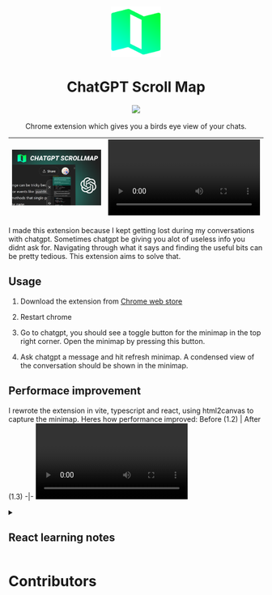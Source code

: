 
<p align="center"><a target="_blank" href="https://chromewebstore.google.com/detail/scroll-minimap-for-chatgp/apekbedjllgmacohbcckgipfhjddehkf"><img src="./public/logo.png" height=100 ></a></p>
<h1 align="center"> ChatGPT Scroll Map </h1>
<p align="center"><a target="_blank" href="https://chromewebstore.google.com/detail/scroll-minimap-for-chatgp/apekbedjllgmacohbcckgipfhjddehkf"><img src="https://img.shields.io/badge/Chrome%20Web%20Store-4285F4?logo=chromewebstore&logoColor=fff&style=for-the-badge" /></a></p>
<p align="center">Chrome extension which gives you a birds eye view of your chats.</p>

[![unnamed](./thumbnail.png)](https://chromewebstore.google.com/detail/scroll-minimap-for-chatgp/apekbedjllgmacohbcckgipfhjddehkf) | <video src="https://github.com/user-attachments/assets/94334603-5427-4b6b-ac43-bcaf29288da3.mp4" />
-|-

I made this extension because I kept getting lost during my conversations with chatgpt. Sometimes chatgpt be giving you alot of useless info you didnt ask for. Navigating through what it says and finding the useful bits can be pretty tedious. This extension aims to solve that.

## Usage
1. Download the extension from [Chrome web store](https://chromewebstore.google.com/detail/scroll-minimap-for-chatgp/apekbedjllgmacohbcckgipfhjddehkf)

2. Restart chrome

3. Go to chatgpt, you should see a toggle button for the minimap in the top right corner. Open the minimap by pressing this button.

4. Ask chatgpt a message and hit refresh minimap. A condensed view of the conversation should be shown in the minimap.


## Performace improvement
I rewrote the extension in vite, typescript and react, using html2canvas to capture the minimap. Heres how performance improved:
Before (1.2) | After (1.3)
-|-
<video src="https://github.com/user-attachments/assets/64cdde2a-daa2-4a67-88da-a4d24e76beb2.mp4"> |  <video src="https://github.com/user-attachments/assets/b6f49f82-7ea3-4e80-8644-9dae603fbf91.mp4">


<details>
 
<summary> <h2>React learning notes</h2></summary>

This project really tested my understanding of what react does under the hood.
## Hooks
react hook | Use
-|-
useState | Stores variable in component which persists across component rerenders
useEffect | Runs on every component rerender. Can pass in an array of state dependencies. This allows it to only run when the component rerenders and when the state provided is also different
useRef | This is like useState in that it persists across component rerenders. However change in the refs value does not trigger a rerender like useState does. This 
useMemo | This is only to be used with calculations that can impact performance. In this project, rendering the minimap image from html2canvas was very computationaly expensive. As a result I had to make sure to only rerender when it was necessary and not when other irrelavent pieces of state changed. 


* When we talk about rerender, we are talking about rerenders that take place in the virtual dom. React has an efficient algorithm to translate only the required changes to the real dom.
* **When the parent rerenders, the children will always rerender unless it is memoized.**
* **When state changes, the component the state is in will rerender.**
* **Change in props do not always trigger a rerender.**
  * (only when the props being passed in are states. In that case the state changing results in the parent to rerender. When parents rerender, this will trigger rerender of children recursively)
  * Example: 
    ```javascript
    function ParentComponent() {
    const myRef = React.useRef(0);

    const changeRefValue = () => {
      myRef.current = 42; // This does not trigger a re-render
    };

    return (
      <div>
        <button onClick={changeRefValue}>Change Ref Value</button>
        <ComponentX refProp={myRef} />
      </div>
    );
    }

    function ComponentX({ refProp }) {
    console.log("Component X renders");
    return <div>Ref current value: {refProp.current}</div>;
    }
    ```
    Here the change in the refprop does not trigger a rerender of Component X.
  * Dont listen to people online who are like `"React triggers re-rendering when there’s a change in state or props.🤓"` dumb. There are sooo many sites which parrot this line, its annoying 😭😭
  * Good explanation here https://www.joshwcomeau.com/react/why-react-re-renders/#its-not-about-the-props-2
  * In summary **props have nothing to do with re-renders**
 
</details>

# Contributors


